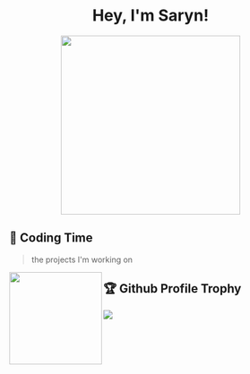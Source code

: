 <h1 align="center">
  Hey, I'm Saryn!
</h1>

<div align="center">
  <img src="https://octodex.github.com/images/justicetocat.jpg" width="320" height="320">
<!--   <img src="https://octodex.github.com/images/daftpunktocat-thomas.gif" width="320" height="320"> -->
<!--   <img src="https://octodex.github.com/images/daftpunktocat-guy.gif" width="320" height="320">  -->
</div>
  


## 🌠 Coding Time
> the projects I'm working on
<div>
    <img height="165" align="left" src="https://github-readme-stats.vercel.app/api?username=Saryn-Code&theme=calm&show_icons=true" />
</div>  

## 🏆 Github Profile Trophy
<div>
<img src="https://github-profile-trophy.vercel.app/?username=Saryn-Code&column=8"/>
</div>  
